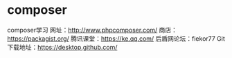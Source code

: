 # composer
composer学习
网址：http://www.phpcomposer.com/
商店：https://packagist.org/
腾讯课堂：https://ke.qq.com/
后盾网论坛：fiekor77
Git下载地址：https://desktop.github.com/
